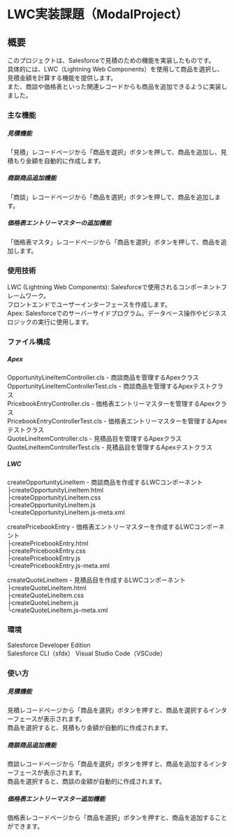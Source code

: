 # LWC実装課題（ModalProject）

## 概要
このプロジェクトは、Salesforceで見積のための機能を実装したものです。  
具体的には、LWC（Lightning Web Components）を使用して商品を選択し、見積金額を計算する機能を提供します。  
また、商談や価格表といった関連レコードからも商品を追加できるように実装しました。

### 主な機能
##### 見積機能
「見積」レコードページから「商品を選択」ボタンを押して、商品を追加し、見積もり金額を自動的に作成します。

##### 商談商品追加機能
「商談」レコードページから「商品を選択」ボタンを押して、商品を追加します。

##### 価格表エントリーマスターの追加機能
「価格表マスタ」レコードページから「商品を選択」ボタンを押して、商品を追加します。

### 使用技術
LWC (Lightning Web Components): Salesforceで使用されるコンポーネントフレームワーク。  
フロントエンドでユーザーインターフェースを作成します。  
Apex: Salesforceでのサーバーサイドプログラム。データベース操作やビジネスロジックの実行に使用します。  

### ファイル構成
##### Apex
OpportunityLineItemController.cls - 商談商品を管理するApexクラス  
OpportunityLineItemControllerTest.cls  - 商談商品を管理するApexテストクラス  
PricebookEntryController.cls - 価格表エントリーマスターを管理するApexクラス  
PricebookEntryControllerTest.cls - 価格表エントリーマスターを管理するApexテストクラス  
QuoteLineItemController.cls - 見積品目を管理するApexクラス  
QuoteLineItemControllerTest.cls - 見積品目を管理するApexテストクラス  

##### LWC
createOpportunityLineItem - 商談商品を作成するLWCコンポーネント  
├createOpportunityLineItem.html  
├createOpportunityLineItem.css  
├createOpportunityLineItem.js  
└createOpportunityLineItem.js-meta.xml  

createPricebookEntry - 価格表エントリーマスターを作成するLWCコンポーネント  
├createPricebookEntry.html  
├createPricebookEntry.css  
├createPricebookEntry.js  
└createPricebookEntry.js-meta.xml  

createQuoteLineItem - 見積品目を作成するLWCコンポーネント  
├createQuoteLineItem.html  
├createQuoteLineItem.css  
├createQuoteLineItem.js  
└createQuoteLineItem.js-meta.xml  

### 環境
Salesforce Developer Edition  
Salesforce CLI（sfdx）
Visual Studio Code（VSCode）

### 使い方
##### 見積機能
見積レコードページから「商品を選択」ボタンを押すと、商品を選択するインターフェースが表示されます。    
商品を選択すると、見積もり金額が自動的に作成されます。  

##### 商談商品追加機能
商談レコードページから「商品を選択」ボタンを押すと、商品を追加するインターフェースが表示されます。  
商品を選択すると、商談の金額が自動的に作成されます。  

##### 価格表エントリーマスター追加機能
価格表レコードページから「商品を選択」ボタンを押すと、商品を追加することができます。
